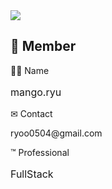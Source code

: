 <div style="display: flex; justify-content: center; flex-direction: column;">
    <img src="https://github.com/rkdalsdl98/cateboo-team/assets/77562358/e4c59f61-96ec-4b67-abae-2ced85986746"/>
    <h2>👀 Member</h2>
    <div style="display: flex; justify-content: center; flex-direction: column;">
        <div>
            <span style="fontSize: 18px; fontWeight: bold;">💂‍♂️ Name</span>
            <p style="font-size: 16px;"> mango.ryu</p>
        </div>
        <div>
            <span style="fontSize: 18px; fontWeight: bold;">✉ Contact</span>
            <p style="fontSize: 16px;"> ryoo0504@gmail.com</p>
        </div>
        <div>
            <span style="fontSize: 18px; fontWeight: bold;">™ Professional</span>
            <p style="font-size: 16px;"> FullStack</p>
        </div>
    </div>
</div>